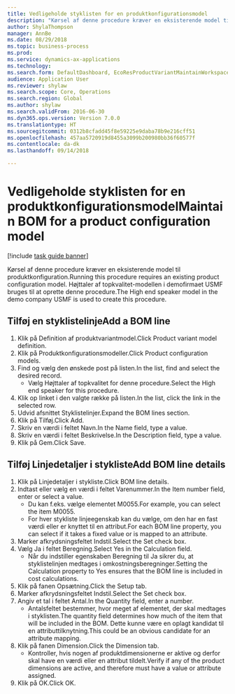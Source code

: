 ```yaml
--- 
title: Vedligeholde styklisten for en produktkonfigurationsmodel
description: "Kørsel af denne procedure kræver en eksisterende model til produktkonfiguration."
author: ShylaThompson
manager: AnnBe
ms.date: 08/29/2018
ms.topic: business-process
ms.prod: 
ms.service: dynamics-ax-applications
ms.technology: 
ms.search.form: DefaultDashboard, EcoResProductVariantMaintainWorkspace, PCProductConfigurationModelListPage, PCProductConfigurationModelDetails, PCBOMLineDetails, InventItemIdLookupSimple
audience: Application User
ms.reviewer: shylaw
ms.search.scope: Core, Operations
ms.search.region: Global
ms.author: shylaw
ms.search.validFrom: 2016-06-30
ms.dyn365.ops.version: Version 7.0.0
ms.translationtype: HT
ms.sourcegitcommit: 0312b8cfadd45f8e59225e9daba78b9e216cff51
ms.openlocfilehash: 457aa5720919d8455a3099b200980bb36f60577f
ms.contentlocale: da-dk
ms.lasthandoff: 09/14/2018

---
```

# <a name="maintain-bom-for-a-product-configuration-model"></a><span data-ttu-id="54995-103">Vedligeholde styklisten for en produktkonfigurationsmodel</span><span class="sxs-lookup"><span data-stu-id="54995-103">Maintain BOM for a product configuration model</span></span>

[!include [task guide banner](../../includes/task-guide-banner.md)]

<span data-ttu-id="54995-104">Kørsel af denne procedure kræver en eksisterende model til produktkonfiguration.</span><span class="sxs-lookup"><span data-stu-id="54995-104">Running this procedure requires an existing product configuration model.</span></span> <span data-ttu-id="54995-105">Højttaler af topkvalitet-modellen i demofirmaet USMF bruges til at oprette denne procedure.</span><span class="sxs-lookup"><span data-stu-id="54995-105">The High end speaker model in the demo company USMF is used to create this procedure.</span></span>


## <a name="add-a-bom-line"></a><span data-ttu-id="54995-106">Tilføj en styklistelinje</span><span class="sxs-lookup"><span data-stu-id="54995-106">Add a BOM line</span></span>
1. <span data-ttu-id="54995-107">Klik på Definition af produktvariantmodel.</span><span class="sxs-lookup"><span data-stu-id="54995-107">Click Product variant model definition.</span></span>
2. <span data-ttu-id="54995-108">Klik på Produktkonfigurationsmodeller.</span><span class="sxs-lookup"><span data-stu-id="54995-108">Click Product configuration models.</span></span>
3. <span data-ttu-id="54995-109">Find og vælg den ønskede post på listen.</span><span class="sxs-lookup"><span data-stu-id="54995-109">In the list, find and select the desired record.</span></span>
    * <span data-ttu-id="54995-110">Vælg Højttaler af topkvalitet for denne procedure.</span><span class="sxs-lookup"><span data-stu-id="54995-110">Select the High end speaker for this procedure.</span></span>  
4. <span data-ttu-id="54995-111">Klik op linket i den valgte række på listen.</span><span class="sxs-lookup"><span data-stu-id="54995-111">In the list, click the link in the selected row.</span></span>
5. <span data-ttu-id="54995-112">Udvid afsnittet Styklistelinjer.</span><span class="sxs-lookup"><span data-stu-id="54995-112">Expand the BOM lines section.</span></span>
6. <span data-ttu-id="54995-113">Klik på Tilføj.</span><span class="sxs-lookup"><span data-stu-id="54995-113">Click Add.</span></span>
7. <span data-ttu-id="54995-114">Skriv en værdi i feltet Navn.</span><span class="sxs-lookup"><span data-stu-id="54995-114">In the Name field, type a value.</span></span>
8. <span data-ttu-id="54995-115">Skriv en værdi i feltet Beskrivelse.</span><span class="sxs-lookup"><span data-stu-id="54995-115">In the Description field, type a value.</span></span>
9. <span data-ttu-id="54995-116">Klik på Gem.</span><span class="sxs-lookup"><span data-stu-id="54995-116">Click Save.</span></span>

## <a name="add-bom-line-details"></a><span data-ttu-id="54995-117">Tilføj Linjedetaljer i stykliste</span><span class="sxs-lookup"><span data-stu-id="54995-117">Add BOM line details</span></span>
1. <span data-ttu-id="54995-118">Klik på Linjedetaljer i stykliste.</span><span class="sxs-lookup"><span data-stu-id="54995-118">Click BOM line details.</span></span>
2. <span data-ttu-id="54995-119">Indtast eller vælg en værdi i feltet Varenummer.</span><span class="sxs-lookup"><span data-stu-id="54995-119">In the Item number field, enter or select a value.</span></span>
    * <span data-ttu-id="54995-120">Du kan f.eks. vælge elementet M0055.</span><span class="sxs-lookup"><span data-stu-id="54995-120">For example, you can select the item M0055.</span></span>  
    * <span data-ttu-id="54995-121">For hver stykliste linjeegenskab kan du vælge, om den har en fast værdi eller er knyttet til en attribut.</span><span class="sxs-lookup"><span data-stu-id="54995-121">For each BOM line property, you can select if it takes a fixed value or is mapped to an attribute.</span></span>  
3. <span data-ttu-id="54995-122">Marker afkrydsningsfeltet Indstil.</span><span class="sxs-lookup"><span data-stu-id="54995-122">Select the Set check box.</span></span>
4. <span data-ttu-id="54995-123">Vælg Ja i feltet Beregning.</span><span class="sxs-lookup"><span data-stu-id="54995-123">Select Yes in the Calculation field.</span></span>
    * <span data-ttu-id="54995-124">Når du indstiller egenskaben Beregning til Ja sikrer du, at styklistelinjen medtages i omkostningsberegninger.</span><span class="sxs-lookup"><span data-stu-id="54995-124">Setting the Calculation property to Yes ensures that the BOM line is included in cost calculations.</span></span>  
5. <span data-ttu-id="54995-125">Klik på fanen Opsætning.</span><span class="sxs-lookup"><span data-stu-id="54995-125">Click the Setup tab.</span></span>
6. <span data-ttu-id="54995-126">Marker afkrydsningsfeltet Indstil.</span><span class="sxs-lookup"><span data-stu-id="54995-126">Select the Set check box.</span></span>
7. <span data-ttu-id="54995-127">Angiv et tal i feltet Antal.</span><span class="sxs-lookup"><span data-stu-id="54995-127">In the Quantity field, enter a number.</span></span>
    * <span data-ttu-id="54995-128">Antalsfeltet bestemmer, hvor meget af elementet, der skal medtages i styklisten.</span><span class="sxs-lookup"><span data-stu-id="54995-128">The quantity field determines how much of the item that will be included in the BOM.</span></span> <span data-ttu-id="54995-129">Dette kunne være en oplagt kandidat til en attributtilknytning.</span><span class="sxs-lookup"><span data-stu-id="54995-129">This could be an obvious candidate for an attribute mapping.</span></span>  
8. <span data-ttu-id="54995-130">Klik på fanen Dimension.</span><span class="sxs-lookup"><span data-stu-id="54995-130">Click the Dimension tab.</span></span>
    * <span data-ttu-id="54995-131">Kontroller, hvis nogen af produktdimensionerne er aktive og derfor skal have en værdi eller en attribut tildelt.</span><span class="sxs-lookup"><span data-stu-id="54995-131">Verify if any of the product dimensions are active,  and therefore must have a value or attribute assigned.</span></span>  
9. <span data-ttu-id="54995-132">Klik på OK.</span><span class="sxs-lookup"><span data-stu-id="54995-132">Click OK.</span></span>


